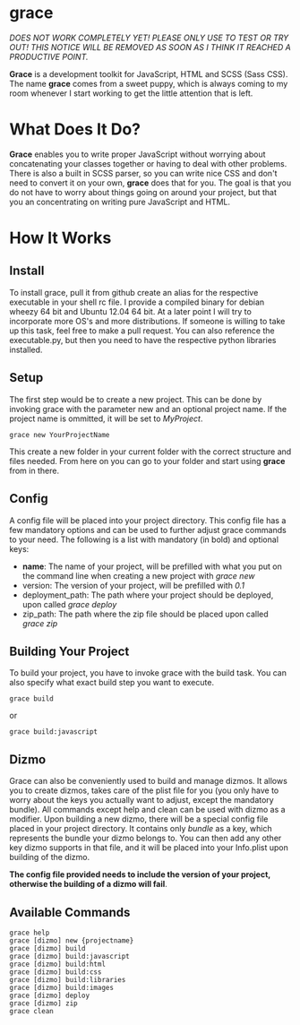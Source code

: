 grace
=====

*DOES NOT WORK COMPLETELY YET! PLEASE ONLY USE TO TEST OR TRY OUT! THIS NOTICE WILL BE REMOVED AS SOON AS I THINK IT REACHED A PRODUCTIVE POINT.*

**Grace** is a development toolkit for JavaScript, HTML and SCSS (Sass CSS).
The name **grace** comes from a sweet puppy, which is always coming to my room whenever I start working to get the little attention that is left.

What Does It Do?
================

**Grace** enables you to write proper JavaScript without worrying about concatenating your classes together or having to deal with other problems. There is also a built in SCSS parser, so you can write nice CSS and don't need to convert it on your own, **grace** does that for you.
The goal is that you do not have to worry about things going on around your project, but that you an concentrating on writing pure JavaScript and HTML.

How It Works
============

Install
-------

To install grace, pull it from github create an alias for the respective executable in your shell rc file. I provide a compiled binary for debian wheezy 64 bit and Ubuntu 12.04 64 bit. At a later point I will try to incorporate more OS's and more distributions. If someone is willing to take up this task, feel free to make a pull request. You can also reference the executable.py, but then you need to have the respective python libraries installed.

Setup
-----

The first step would be to create a new project. This can be done by invoking grace with the parameter new and an optional project name. If the project name is ommitted, it will be set to _MyProject_.
```shell
grace new YourProjectName
```
This create a new folder in your current folder with the correct structure and files needed. From here on you can go to your folder and start using **grace** from in there.

Config
------

A config file will be placed into your project directory. This config file has a few mandatory options and can be used to further adjust grace commands to your need. The following is a list with mandatory (in bold) and optional keys:
* **name**: The name of your project, will be prefilled with what you put on the command line when creating a new project with _grace new_
* version: The version of your project, will be prefilled with _0.1_
* deployment_path: The path where your project should be deployed, upon called _grace deploy_
* zip_path: The path where the zip file should be placed upon called _grace zip_

Building Your Project
---------------------

To build your project, you have to invoke grace with the build task. You can also specify what exact build step you want to execute.
```shell
grace build
```
or
```shell
grace build:javascript
```

Dizmo
-----

Grace can also be conveniently used to build and manage dizmos. It allows you to create dizmos, takes care of the plist file for you (you only have to worry about the keys you actually want to adjust, except the mandatory bundle). All commands except help and clean can be used with dizmo as a modifier.
Upon building a new dizmo, there will be a special config file placed in your project directory. It contains only _bundle_ as a key, which represents the bundle your dizmo belongs to. You can then add any other key dizmo supports in that file, and it will be placed into your Info.plist upon building of the dizmo.

**The config file provided needs to include the version of your project, otherwise the building of a dizmo will fail**.

Available Commands
------------------
```shell
grace help
grace [dizmo] new {projectname}
grace [dizmo] build
grace [dizmo] build:javascript
grace [dizmo] build:html
grace [dizmo] build:css
grace [dizmo] build:libraries
grace [dizmo] build:images
grace [dizmo] deploy
grace [dizmo] zip
grace clean
```
